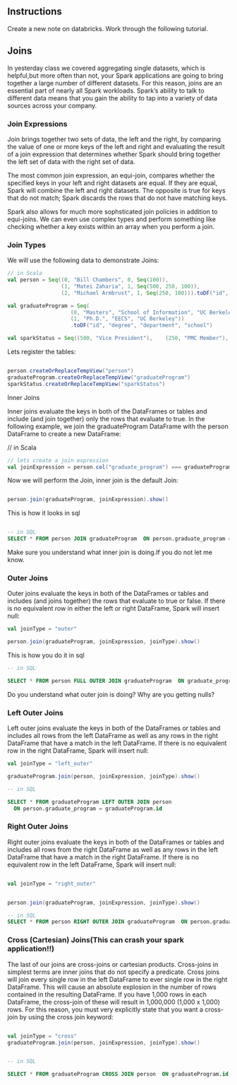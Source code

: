 ## Instructions 

Create a new note on databricks. Work through the following tutorial. 


## Joins

In yesterday class we covered  aggregating single datasets, which is helpful,but more often than not, your Spark applications are going to bring together a large number of different datasets. For this reason, joins are an essential part of nearly all Spark workloads. Spark’s ability to talk to different data means that you gain the ability to tap into a variety of data sources across your company. 

### Join Expressions

Join brings together two sets of data, the left and the right, by comparing the value of one or more keys of the left and right and evaluating the result of a join expression that determines whether Spark should bring together the left set of data with the right set of data. 

The most common join expression, an equi-join, compares whether the specified keys in your left and right datasets are equal. If they are equal, Spark will combine the left and right datasets. The opposite is true for keys that do not match; Spark discards the rows that do not have matching keys. 

Spark also allows for much more sophsticated join policies in addition to equi-joins. We can even use complex types and perform something like checking whether a key exists within an array when you perform a join.


### Join Types

We will use the following data to demonstrate Joins: 
    
```scala
// in Scala
val person = Seq((0, "Bill Chambers", 0, Seq(100)),
                 (1, "Matei Zaharia", 1, Seq(500, 250, 100)),
                 (2, "Michael Armbrust", 1, Seq(250, 100))).toDF("id", "name", "graduate_program", "spark_status")

val graduateProgram = Seq(    
                    (0, "Masters", "School of Information", "UC Berkeley"),  (2, "Masters", "EECS", "UC Berkeley"),
                    (1, "Ph.D.", "EECS", "UC Berkeley"))
                    .toDF("id", "degree", "department", "school")

val sparkStatus = Seq((500, "Vice President"),    (250, "PMC Member"),                         (100, "Contributor"))  .toDF("id", "status")
```

Lets register the tables: 

```scala

person.createOrReplaceTempView("person")
graduateProgram.createOrReplaceTempView("graduateProgram")
sparkStatus.createOrReplaceTempView("sparkStatus")

```


Inner Joins

Inner joins evaluate the keys in both of the DataFrames or tables and include (and join together) only the rows that evaluate to true. In the following example, we join the graduateProgram DataFrame with the person DataFrame to create a new DataFrame:


// in Scala

```scala
// lets create a join expression
val joinExpression = person.col("graduate_program") === graduateProgram.col("id")

```

Now we will perform the Join, inner join is the default Join:

```scala

person.join(graduateProgram, joinExpression).show()

```

This is how it looks in sql 

```sql

-- in SQL
SELECT * FROM person JOIN graduateProgram  ON person.graduate_program = graduateProgram.id

```

Make sure you understand what inner join is doing.If you do not let me know. 


### Outer Joins

Outer joins evaluate the keys in both of the DataFrames or tables and includes (and joins together) the rows that evaluate to true or false. If there is no equivalent row in either the left or right DataFrame, Spark will insert null:

```scala
val joinType = "outer"

person.join(graduateProgram, joinExpression, joinType).show()

```

This is how you do it in sql

```sql
-- in SQL

SELECT * FROM person FULL OUTER JOIN graduateProgram  ON graduate_program = graduateProgram.id

```

Do you understand what outer join is doing? Why are you getting nulls?


### Left Outer Joins

Left outer joins evaluate the keys in both of the DataFrames or tables and includes all rows from the left DataFrame as well as any rows in the right DataFrame that have a match in the left DataFrame. If there is no equivalent row in the right DataFrame, Spark will insert null:

```scala
val joinType = "left_outer"

graduateProgram.join(person, joinExpression, joinType).show()

```

```sql
-- in SQL

SELECT * FROM graduateProgram LEFT OUTER JOIN person
  ON person.graduate_program = graduateProgram.id
```



### Right Outer Joins

Right outer joins evaluate the keys in both of the DataFrames or tables and includes all rows from the right DataFrame as well as any rows in the left DataFrame that have a match in the right DataFrame. If there is no equivalent row in the left DataFrame, Spark will insert null:

```scala

val joinType = "right_outer"


person.join(graduateProgram, joinExpression, joinType).show()

```

```sql
-- in SQL
SELECT * FROM person RIGHT OUTER JOIN graduateProgram  ON person.graduate_program = graduateProgram.id
```


### Cross (Cartesian) Joins(This can crash your spark application!!)

The last of our joins are cross-joins or cartesian products. Cross-joins in simplest terms are inner joins that do not specify a predicate. Cross joins will join every single row in the left DataFrame to ever single row in the right DataFrame. This will cause an absolute explosion in the number of rows contained in the resulting DataFrame. If you have 1,000 rows in each DataFrame, the cross-join of these will result in 1,000,000 (1,000 x 1,000) rows. For this reason, you must very explicitly state that you want a cross-join by using the cross join keyword:

```scala

val joinType = "cross"
graduateProgram.join(person, joinExpression, joinType).show()

```

```sql

-- in SQL

SELECT * FROM graduateProgram CROSS JOIN person  ON graduateProgram.id = person.graduate_program

```






